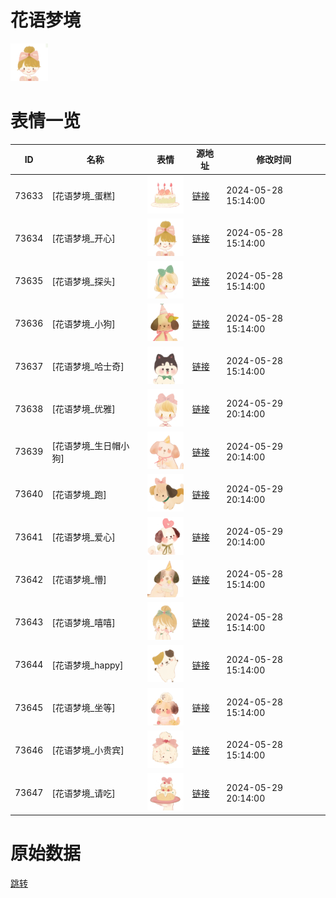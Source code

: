 # 花语梦境

<img src="./cover.png" height="60" alt="cover" />

# 表情一览

|ID|名称|表情|源地址|修改时间|
|----|----|----|----|----|
|73633|[花语梦境_蛋糕]|<img src="./pic/073633_%5B花语梦境_蛋糕%5D.png" height="60" alt="蛋糕"/>|[链接](https://i0.hdslb.com/bfs/garb/9af71307fe1f3419702542c86e36044ba1a2eba4.png)|2024-05-28 15:14:00|
|73634|[花语梦境_开心]|<img src="./pic/073634_%5B花语梦境_开心%5D.png" height="60" alt="开心"/>|[链接](https://i0.hdslb.com/bfs/garb/513bf38c6458996c3e1494e67deb16a8f0bdd658.png)|2024-05-28 15:14:00|
|73635|[花语梦境_探头]|<img src="./pic/073635_%5B花语梦境_探头%5D.png" height="60" alt="探头"/>|[链接](https://i0.hdslb.com/bfs/garb/2865cde3d297037e3e03e10f0a24fcb0b8759b41.png)|2024-05-28 15:14:00|
|73636|[花语梦境_小狗]|<img src="./pic/073636_%5B花语梦境_小狗%5D.png" height="60" alt="小狗"/>|[链接](https://i0.hdslb.com/bfs/garb/c355d627c481a367ef2d823a73fd44a8d50d5e7d.png)|2024-05-28 15:14:00|
|73637|[花语梦境_哈士奇]|<img src="./pic/073637_%5B花语梦境_哈士奇%5D.png" height="60" alt="哈士奇"/>|[链接](https://i0.hdslb.com/bfs/garb/b039a2a7497e8e12cf556b002cf61bcc0147db1d.png)|2024-05-28 15:14:00|
|73638|[花语梦境_优雅]|<img src="./pic/073638_%5B花语梦境_优雅%5D.png" height="60" alt="优雅"/>|[链接](https://i0.hdslb.com/bfs/garb/6023a2d4ef229b9aaa639eac2e3cec1e84f481d5.png)|2024-05-29 20:14:00|
|73639|[花语梦境_生日帽小狗]|<img src="./pic/073639_%5B花语梦境_生日帽小狗%5D.png" height="60" alt="生日帽小狗"/>|[链接](https://i0.hdslb.com/bfs/garb/45c7147ce840d37da2f7fa5f24c63d6145afcc2b.png)|2024-05-29 20:14:00|
|73640|[花语梦境_跑]|<img src="./pic/073640_%5B花语梦境_跑%5D.png" height="60" alt="跑"/>|[链接](https://i0.hdslb.com/bfs/garb/7c7c7230fc64d6c79cd1ef29047cdc72d714d9c6.png)|2024-05-29 20:14:00|
|73641|[花语梦境_爱心]|<img src="./pic/073641_%5B花语梦境_爱心%5D.png" height="60" alt="爱心"/>|[链接](https://i0.hdslb.com/bfs/garb/3f77796be0bd4d862222ef5eb0bddc77fb7365b1.png)|2024-05-29 20:14:00|
|73642|[花语梦境_懵]|<img src="./pic/073642_%5B花语梦境_懵%5D.png" height="60" alt="懵"/>|[链接](https://i0.hdslb.com/bfs/garb/a6651184122e470a02f85d3e10d48fc1e83dfe1c.png)|2024-05-28 15:14:00|
|73643|[花语梦境_嘻嘻]|<img src="./pic/073643_%5B花语梦境_嘻嘻%5D.png" height="60" alt="嘻嘻"/>|[链接](https://i0.hdslb.com/bfs/garb/76e3ce2828d846133a93ad3665f2257e15300c36.png)|2024-05-28 15:14:00|
|73644|[花语梦境_happy]|<img src="./pic/073644_%5B花语梦境_happy%5D.png" height="60" alt="happy"/>|[链接](https://i0.hdslb.com/bfs/garb/0c500aabd5d54df02b152da4e1c0c35bce104e1d.png)|2024-05-28 15:14:00|
|73645|[花语梦境_坐等]|<img src="./pic/073645_%5B花语梦境_坐等%5D.png" height="60" alt="坐等"/>|[链接](https://i0.hdslb.com/bfs/garb/aa72c1bf7df67349ef96ce1c83a2f1ad87b1d2a8.png)|2024-05-28 15:14:00|
|73646|[花语梦境_小贵宾]|<img src="./pic/073646_%5B花语梦境_小贵宾%5D.png" height="60" alt="小贵宾"/>|[链接](https://i0.hdslb.com/bfs/garb/28d2e02e9698e3b404d1d9fb4e4b678cd885d2dd.png)|2024-05-28 15:14:00|
|73647|[花语梦境_请吃]|<img src="./pic/073647_%5B花语梦境_请吃%5D.png" height="60" alt="请吃"/>|[链接](https://i0.hdslb.com/bfs/garb/88b22938faf28700c469597f1e9b9fe6ee6c44e9.png)|2024-05-29 20:14:00|

# 原始数据

[跳转](./raw.json)

